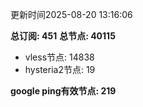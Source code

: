 更新时间2025-08-20 13:16:06

**总订阅: 451**
**总节点: 40115**
- vless节点: 14838
- hysteria2节点: 19

**google ping有效节点: 219**
